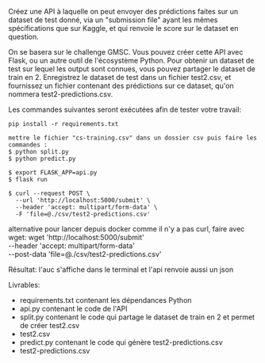 Créez une API à laquelle on peut envoyer des prédictions faites sur un dataset de test donné, via un "submission file" ayant les mêmes spécifications que sur Kaggle, et qui renvoie le score sur le dataset en question. 

On se basera sur le challenge GMSC. Vous pouvez créer cette API avec Flask, ou un autre outil de l'écosystème Python. Pour obtenir un dataset de test sur lequel les output sont connues, vous pouvez partager le dataset de train en 2. Enregistrez le dataset de test dans un fichier test2.csv, et fournissez un fichier contenant des prédictions sur ce dataset, qu'on nommera test2-predictions.csv.

Les commandes suivantes seront exécutées afin de tester votre travail:

```
pip install -r requirements.txt

mettre le fichier "cs-training.csv" dans un dossier csv puis faire les commandes :
$ python split.py
$ python predict.py

$ export FLASK_APP=api.py
$ flask run

$ curl --request POST \
  --url 'http://localhost:5000/submit' \
  --header 'accept: multipart/form-data' \
  -F 'file=@./csv/test2-predictions.csv'
```

alternative pour lancer depuis docker comme il n'y a pas curl, faire avec wget:
wget 'http://localhost:5000/submit' \
  --header 'accept: multipart/form-data' \
  --post-data 'file=@./csv/test2-predictions.csv'


Résultat:
l'auc s'affiche dans le terminal
et l'api renvoie aussi un json

Livrables:
* requirements.txt contenant les dépendances Python
* api.py contenant le code de l'API
* split.py contenant le code qui partage le dataset de train en 2 et permet de créer test2.csv
* test2.csv
* predict.py contenant le code qui génère test2-predictions.csv
* test2-predictions.csv